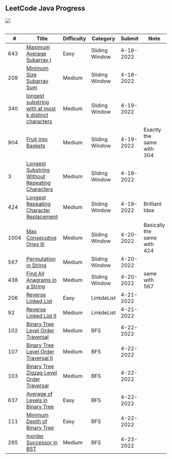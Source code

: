 ## LeetCode Java Progress
![](https://img.shields.io/badge/Submitted-17-green)<br>
<br>

| # | Title | Difficulty | Category | Submit | Note |
|---| ----- | ---------- | -------- | ------ | ---- |
|643|[Maximum Average Subarray I](https://leetcode.com/problems/maximum-average-subarray-i/)|Easy|Sliding Window|4-18-2022||
|209|[Minimum Size Subarray Sum](https://leetcode.com/problems/minimum-size-subarray-sum/)|Medium|Sliding Window|4-18-2022||
|340|[longest substring with at most k distinct characters](https://leetcode.com/problems/longest-substring-with-at-most-k-distinct-characters/)|Medium|Sliding Window|4-19-2022||
|904|[Fruit Into Baskets](https://leetcode.com/problems/fruit-into-baskets/)|Medium|Sliding Window|4-19-2022|Exactly the same with 304|
|3|[Longest Substring Without Repeating Characters](https://leetcode.com/problems/longest-substring-without-repeating-characters/)|Medium|Sliding Window|4-19-2022||
|424|[Longest Repeating Character Replacement](https://leetcode.com/problems/longest-repeating-character-replacement/)|Medium|Sliding Window|4-19-2022|Brilliant Idea|
|1004|[Max Consecutive Ones III](https://leetcode.com/problems/max-consecutive-ones-iii/)|Medium|Sliding Window|4-20-2022|Basically the same with 424|
|567|[Permutation in String](https://leetcode.com/problems/permutation-in-string/)|Medium|Sliding Window|4-20-2022||
|438|[Find All Anagrams in a String](https://leetcode.com/problems/find-all-anagrams-in-a-string/)|Medium|Sliding Window|4-20-2022|same with 567|
|206|[Reverse Linked List](https://leetcode.com/problems/reverse-linked-list/)|Easy|LinkdeList|4-21-2022||
|92|[Reverse Linked List II](https://leetcode.com/problems/reverse-linked-list-ii/)|Medium|LinkdeList|4-21-2022||
|102|[Binary Tree Level Order Traversal](https://leetcode.com/problems/binary-tree-level-order-traversal/)|Medium|BFS|4-22-2022||
|107|[Binary Tree Level Order Traversal II](https://leetcode.com/problems/binary-tree-level-order-traversal-ii/)|Medium|BFS|4-22-2022||
|103|[Binary Tree Zigzag Level Order Traversal](https://leetcode.com/problems/binary-tree-zigzag-level-order-traversal/)|Medium|BFS|4-22-2022||
|637|[Average of Levels in Binary Tree](https://leetcode.com/problems/average-of-levels-in-binary-tree/)|Easy|BFS|4-22-2022||
|111|[Minimum Depth of Binary Tree](https://leetcode.com/problems/minimum-depth-of-binary-tree/)|Easy|BFS|4-22-2022||
|285|[Inorder Successor in BST](https://leetcode.com/problems/inorder-successor-in-bst/)|Medium|BFS|4-23-2022||